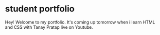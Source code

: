 # student portfolio

Hey! Welcome to my portfolio. It's coming up tomorrow when i learn HTML and CSS with Tanay Pratap live on Youtube.